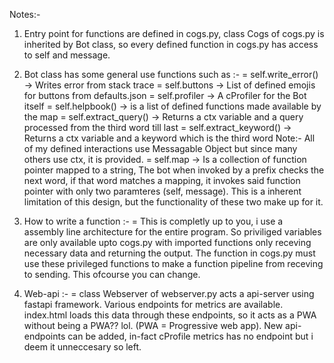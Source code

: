 Notes:-

1. Entry point for functions are defined in cogs.py, class Cogs of cogs.py is inherited by Bot class,
so every defined function in cogs.py has access to self and message.

2. Bot class has some general use functions such as :-
 = self.write_error() -> Writes error from stack trace
 = self.buttons -> List of defined emojis for buttons from defaults.json
 = self.profiler -> A cProfiler for the Bot itself
 = self.helpbook() -> is a list of defined functions made available by the map
 = self.extract_query() -> Returns a ctx variable and a query processed from the third word till last
 = self.extract_keyword() -> Returns a ctx variable and a keyword which is the third word
 Note:- All of my defined interactions use Messagable Object but since many others use ctx, it is provided.
 = self.map -> Is a collection of function pointer mapped to a string, The bot when invoked by a prefix checks the next word, if that word matches a mapping,
 it invokes said function pointer with only two paramteres (self, message). This is a inherent limitation of this design, but the functionality of these two make up for it.

3. How to write a function :-
= This is completly up to you, i use a assembly line architecture for the entire program. So priviliged variables are only available upto cogs.py with imported functions only receving necessary data
and returning the output. The function in cogs.py must use these privileged functions to make a function pipeline from receving to sending. This ofcourse you can change.

4. Web-api :-
= class Webserver of webserver.py acts a api-server using fastapi framework. Various endpoints for metrics are available. index.html loads this data through these endpoints, so it acts as a PWA without being a PWA?? lol.
(PWA = Progressive web app). New api-endpoints can be added, in-fact cProfile metrics has no endpoint but i deem it unneccesary so left.
